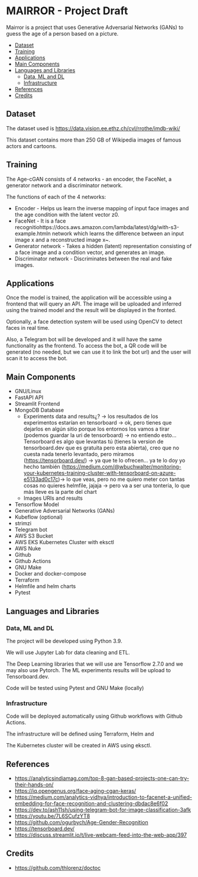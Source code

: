 # MAIRROR - Project Draft

Mairror is a project that uses Generative Adversarial Networks (GANs) to guess the age of a person based on a picture.

<!-- START doctoc generated TOC please keep comment here to allow auto update -->
<!-- DON'T EDIT THIS SECTION, INSTEAD RE-RUN doctoc TO UPDATE -->

- [Dataset](#dataset)
- [Training](#training)
- [Applications](#applications)
- [Main Components](#main-components)
- [Languages and Libraries](#languages-and-libraries)
  - [Data, ML and DL](#data-ml-and-dl)
  - [Infrastructure](#infrastructure)
- [References](#references)
- [Credits](#credits)

<!-- END doctoc generated TOC please keep comment here to allow auto update -->

## Dataset

The dataset used is https://data.vision.ee.ethz.ch/cvl/rrothe/imdb-wiki/

This dataset contains more than 250 GB of Wikipedia images of famous actors and cartoons.

## Training

The Age-cGAN consists of 4 networks - an encoder, the FaceNet, a generator network and a discriminator network.

The functions of each of the 4 networks:

- Encoder - Helps us learn the inverse mapping of input face images and the age condition with the latent vector z0.
- FaceNet - It is a face recognitiohttps://docs.aws.amazon.com/lambda/latest/dg/with-s3-example.htmln network which learns the difference between an input image x and a reconstructed image x~.
- Generator network - Takes a hidden (latent) representation consisting of a face image and a condition vector, and generates an image.
- Discriminator network - Discriminates between the real and fake images.

## Applications

Once the model is trained, the application will be accessible using a frontend that will query an API. The image will be uploaded and inferred using the trained model and the result will be displayed in the fronted.

Optionally, a face detection system will be used using OpenCV to detect faces in real time.

Also, a Telegram bot will be developed and it will have the same functionality as the frontend. To access the bot, a QR code will be generated (no needed, but we can use it to link the bot url) and the user will scan it to access the bot.

## Main Components

- GNU/Linux
- FastAPI API
- Streamlit Frontend
- MongoDB Database
  - Experiments data and results¿? -> los resultados de los experimentos estarían en tensorboard -> ok, pero tienes que dejarlos en algún sitio
  porque los entornos los vamos a tirar (podemos guardar la uri de tensorboard) -> no entiendo esto... Tensorboard es algo que levantas tú (tienes la version de tensorboard.dev que es gratuita pero esta abierta), 
  creo que no cuesta nada tenerlo levantado, pero miramos (https://tensorboard.dev/) -> ya que te lo ofrecen...
  ya te lo doy yo hecho también (https://medium.com/@wbuchwalter/monitoring-your-kubernetes-training-cluster-with-tensorboard-on-azure-e5133ad0c17c)-> lo que veas, pero no me quiero meter con tantas cosas
  no quieres helmfile, jajaja -> pero va a ser una tonteria, lo que más lleve es la parte del chart
  - Images URIs and results
- Tensorflow Model
- Generative Adversarial Networks (GANs)
- Kubeflow (optional)
- strimzi 
- Telegram bot
- AWS S3 Bucket
- AWS EKS Kubernetes Cluster with eksctl
- AWS Nuke
- Github
- Github Actions
- GNU Make
- Docker and docker-compose
- Terraform
- Helmfile and helm charts
- Pytest

## Languages and Libraries

### Data, ML and DL

The project will be developed using Python 3.9.

We will use Jupyter Lab for data cleaning and ETL.

The Deep Learning libraries that we will use are Tensorflow 2.7.0 and we may also use Pytorch. The ML experiments results will be upload to Tensorboard.dev.

Code will be tested using Pytest and GNU Make (locally)

### Infrastructure 

Code will be deployed automatically using Github workflows with Github Actions.

The infrastructure will be defined using Terraform, Helm and

The Kubernetes cluster will be created in AWS using eksctl.









## References

- https://analyticsindiamag.com/top-8-gan-based-projects-one-can-try-their-hands-on/
- https://iq.opengenus.org/face-aging-cgan-keras/
- https://medium.com/analytics-vidhya/introduction-to-facenet-a-unified-embedding-for-face-recognition-and-clustering-dbdac8e6f02
- https://dev.to/ash11sh/using-telegram-bot-for-image-classification-3afk
- https://youtu.be/7L6SCufzYT8
- https://github.com/ogurbych/Age-Gender-Recognition
- https://tensorboard.dev/
- https://discuss.streamlit.io/t/live-webcam-feed-into-the-web-app/397
## Credits

- https://github.com/thlorenz/doctoc


